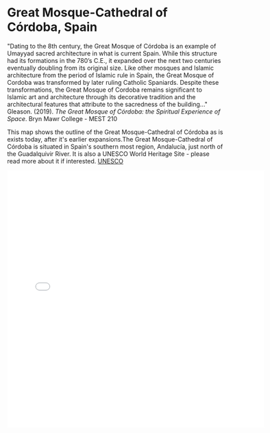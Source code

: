 # Great Mosque-Cathedral of Córdoba, Spain

"Dating to the 8th century, the Great Mosque of Córdoba is an example of Umayyad sacred architecture in what is current Spain. While this structure had its formations in the 780’s C.E., it expanded over the next two centuries eventually doubling from its original size. Like other mosques and Islamic architecture from the period of Islamic rule in Spain, the Great Mosque of Cordoba was transformed by later ruling Catholic Spaniards. Despite these transformations, the Great Mosque of Cordoba remains significant to Islamic art and architecture through its decorative tradition and the architectural features that attribute to the sacredness of the building..." Gleason. (2019). *The Great Mosque of Córdoba: the Spiritual Experience of Space*. Bryn Mawr College - MEST 210 

This map shows the outline of the Great Mosque-Cathedral of Córdoba as is exists today, after it's earlier expansions.The Great Mosque-Cathedral of Córdoba is situated in Spain's southern most region, Andalucía, just north of the Guadalquivir River. It is also a UNESCO World Heritage Site - please read more about it if interested.
[UNESCO](https://whc.unesco.org/en/list/313/)

<embed type="text/html" src="gmcc.html" width="600" height="600">
